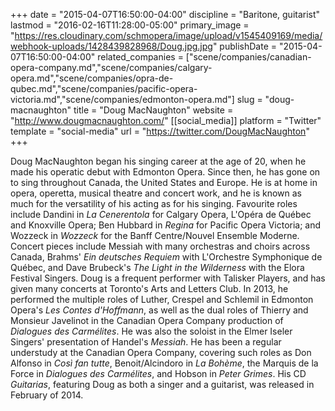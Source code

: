 +++
date = "2015-04-07T16:50:00-04:00"
discipline = "Baritone, guitarist"
lastmod = "2016-02-16T11:28:00-05:00"
primary_image = "https://res.cloudinary.com/schmopera/image/upload/v1545409169/media/webhook-uploads/1428439828968/Doug.jpg.jpg"
publishDate = "2015-04-07T16:50:00-04:00"
related_companies = ["scene/companies/canadian-opera-company.md","scene/companies/calgary-opera.md","scene/companies/opra-de-qubec.md","scene/companies/pacific-opera-victoria.md","scene/companies/edmonton-opera.md"]
slug = "doug-macnaughton"
title = "Doug MacNaughton"
website = "http://www.dougmacnaughton.com/"
[[social_media]]
platform = "Twitter"
template = "social-media"
url = "https://twitter.com/DougMacNaughton"
+++

<p>
	Doug MacNaughton began his singing career at the age of 20, when he made his operatic debut with Edmonton Opera. Since then, he has gone on to sing throughout Canada, the United States and Europe. He is at home in opera, operetta, musical theatre and concert work, and he is known as much for the versatility of his acting as for his singing. Favourite roles include Dandini in <em>La Cenerentola</em> for Calgary Opera, L'Opéra de Québec and Knoxville Opera; Ben Hubbard in <em>Regina</em> for Pacific Opera Victoria; and Wozzeck in <em>Wozzeck</em> for the Banff Centre/Nouvel Ensemble Moderne. Concert pieces include Messiah with many orchestras and choirs across Canada, Brahms' <em>Ein deutsches Requiem</em> with L'Orchestre Symphonique de Québec, and Dave Brubeck's<em> The Light in the Wilderness</em> with the Elora Festival Singers. Doug is a frequent performer with Talisker Players, and has given many concerts at Toronto's Arts and Letters Club. In 2013, he performed the multiple roles of Luther, Crespel and Schlemil in Edmonton Opera's <em>Les Contes d'Hoffmann</em>, as well as the dual roles of Thierry and Monsieur Javelinot in the Canadian Opera Company production of <em>Dialogues des Carmélites</em>. He was also the soloist in the Elmer Iseler Singers' presentation of Handel's <em>Messiah</em>. He has been a regular understudy at the Canadian Opera Company, covering such roles as Don Alfonso in <em>Così fan tutte</em>, Benoit/Alcindoro in <em>La Bohème</em>, the Marquis de la Force in <em>Dialogues des Carmélites</em>, and Hobson in <em>Peter Grimes</em>. His CD <em>Guitarias</em>, featuring Doug as both a singer and a guitarist, was released in February of 2014.
</p>
